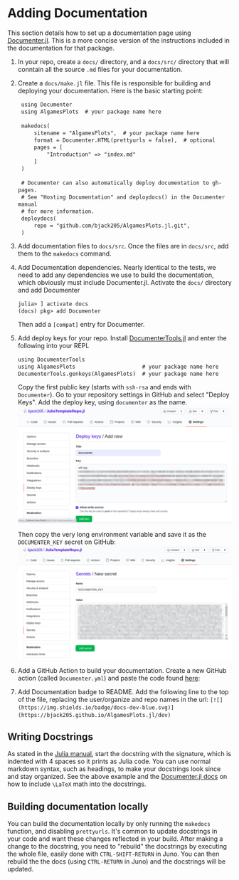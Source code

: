 # Adding Documentation
This section details how to set up a documentation page using [Documenter.jl](https://github.com/JuliaDocs/Documenter.jl). This is a more concise version of the instructions included
in the documentation for that package.

1. In your repo, create a `docs/` directory, and a `docs/src/` directory that will conntain
    all the source `.md` files for your documentation.

2. Create a `docs/make.jl` file. This file is responsible for building and deploying your
    documentation. Here is the basic starting point:

        using Documenter
        using AlgamesPlots  # your package name here

        makedocs(
            sitename = "AlgamesPlots",  # your package name here
            format = Documenter.HTML(prettyurls = false),  # optional
            pages = [
                "Introduction" => "index.md"
            ]
        )

        # Documenter can also automatically deploy documentation to gh-pages.
        # See "Hosting Documentation" and deploydocs() in the Documenter manual
        # for more information.
        deploydocs(
            repo = "github.com/bjack205/AlgamesPlots.jl.git",
        )

3. Add documentation files to `docs/src`. Once the files are in `docs/src`, add them to
    the `makedocs` command.

4. Add Documentation dependencies. Nearly identical to the tests, we need to add any
    dependencies we use to build the documentation, which obviously must include Documenter.jl.
    Activate the `docs/` directory and add Documenter
    ```
    julia> ] activate docs
    (docs) pkg> add Documenter
    ```
    Then add a `[compat]` entry for Documenter.

4. Add deploy keys for your repo. Install [DocumenterTools.jl](https://github.com/JuliaDocs/DocumenterTools.jl) and enter the following into your REPL
    ```
    using DocumenterTools
    using AlgamesPlots                     # your package name here
    DocumenterTools.genkeys(AlgamesPlots)  # your package name here
    ```
    Copy the first public key (starts with `ssh-rsa` and ends with ` Documenter`).
    Go to your repository settings in GitHub and select "Deploy Keys". Add the deploy key,
    using `documenter` as the name.
    ![deploy_key](images/deploy_key.png)

    Then copy the very long environment variable and save it as the `DOCUMENTER_KEY` secret
    on GitHub:
    ![doc_key](images/doc_key.png)

5. Add a GitHub Action to build your documentation. Create a new GitHub action
    (called `Documenter.yml`) and paste the code found
    [here](https://github.com/bjack205/AlgamesPlots.jl/blob/master/.github/workflows/Documenter.yml):

6. Add Documentation badge to README. Add the following line to the top of the file,
    replacing the user/organize and repo names in the url:
    `[![](https://img.shields.io/badge/docs-dev-blue.svg)](https://bjack205.github.io/AlgamesPlots.jl/dev)`

## Writing Docstrings
As stated in the [Julia manual](https://docs.julialang.org/en/v1/manual/documentation/),
start the docstring with the signature, which is indented with 4 spaces so it prints as
Julia code. You can use normal markdown syntax, such as headings, to make your docstrings
look since and stay organized. See the above example and the
[Documenter.jl docs](https://juliadocs.github.io/Documenter.jl/stable/man/latex/) on how
to include ``\LaTeX`` math into the docstrings.



## Building documentation locally
You can build the documentation locally by only running the `makedocs` function, and
disabling `prettyurls`. It's common to update docstrings in your code and want these
changes reflected in your build. After making a change to the docstring, you need to
"rebuild" the docstrings by executing the whole file, easily done with `CTRL-SHIFT-RETURN`
in Juno. You can then rebuild the the docs (using `CTRL-RETURN` in Juno) and the docstrings
will be updated.

